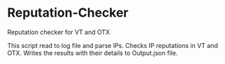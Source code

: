 # Reputation-Checker
Reputation checker for VT and OTX

This script read to log file and parse IPs. Checks IP reputations in VT and OTX. Writes the results with their details to Output.json file.
